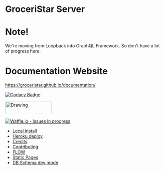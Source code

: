 # GroceriStar Server

# Note!
We're moving from Loopback into GraphQL Framework. So don't have a lot of progress here.

# Documentation Website
https://groceristar.github.io/documentation/

[![Codacy Badge](https://api.codacy.com/project/badge/Grade/76fe5b42fcc04691a06381ed1d26171b)](https://www.codacy.com/app/atherdon/loopback-fb-login?utm_source=github.com&amp;utm_medium=referral&amp;utm_content=atherdon/loopback-fb-login&amp;utm_campaign=Badge_Grade)

<img src="https://sentry-brand.storage.googleapis.com/sentry-logo-black.png" alt="Drawing" width="150" height="40"/>

[![Waffle.io - Issues in progress](https://badge.waffle.io/GroceriStar/groceristar.png?label=in%20progress&title=In%20Progress)](http://waffle.io/GroceriStar/groceristar)


- [Local install](/install.md#local)
- [Heroku deploy](/install.md#heroku)
- [Credits](/credits.md)
- [Contributing](/CONTRIBUTING.md)
- [FLOW](/FLOW.md)
- [Static Pages](/PAGES.md)
- [DB Schema dev mode](https://sqldbm.com/Project/MySQL/Share/v1Tcp4mXo3Gy1tmiICeBJg)

